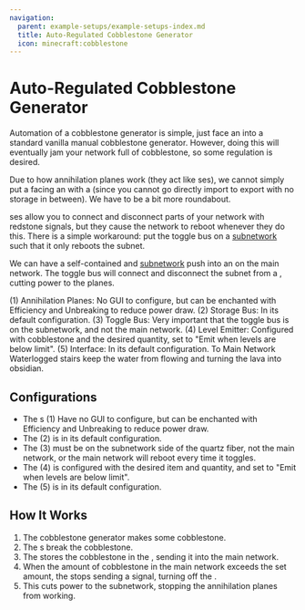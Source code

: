 ```yaml
---
navigation:
  parent: example-setups/example-setups-index.md
  title: Auto-Regulated Cobblestone Generator
  icon: minecraft:cobblestone
---
```


# Auto-Regulated Cobblestone Generator

Automation of a cobblestone generator is simple, just face an <ItemLink id="annihilation_plane" /> into a standard vanilla
manual cobblestone generator. However, doing this will eventually jam your network full of cobblestone, so some regulation
is desired.

Due to how annihilation planes work (they act like <ItemLink id="import_bus" />ses), we cannot simply put a <ItemLink id="level_emitter" />
facing an <ItemLink id="export_bus" /> with a <ItemLink id="redstone_card" /> (since you cannot go directly import to export
with no storage in between). We have to be a bit more roundabout.

<ItemLink id="toggle_bus" />ses allow you to connect and disconnect parts of your network with redstone signals, but they cause
the network to reboot whenever they do this. There is a simple workaround: put the toggle bus on a [subnetwork](../ae2-mechanics/subnetworks.md)
such that it only reboots the subnet.

We can have a self-contained <ItemLink id="annihilation_plane" /> and <ItemLink id="storage_bus" /> [subnetwork](../ae2-mechanics/subnetworks.md)
push into an <ItemLink id="interface" /> on the main network. The toggle bus will connect and disconnect the subnet from a
<ItemLink id="quartz_fiber" />, cutting power to the planes.

<GameScene zoom="6" interactive={true}>
  <ImportStructure src="../assets/assemblies/regulated_cobble_gen.snbt" />

<BoxAnnotation color="#dddddd" min="3 2 2" max="7 2.3 3">
        (1) Annihilation Planes: No GUI to configure, but can be enchanted with Efficiency and Unbreaking to reduce power draw.
  </BoxAnnotation>

  <BoxAnnotation color="#dddddd" min="2 2 2" max="2.3 3 3">
        (2) Storage Bus: In its default configuration.
  </BoxAnnotation>

  <BoxAnnotation color="#dddddd" min="2.3 2.3 2" max="2.7 2.7 2.3">
        (3) Toggle Bus: Very important that the toggle bus is on the
        subnetwork, and not the main network.
  </BoxAnnotation>

  <BoxAnnotation color="#dddddd" min="2.3 3 2.3" max="2.7 3.3 2.7">
        (4) Level Emitter: Configured with cobblestone and the desired quantity, set to "Emit when levels are below limit".
  </BoxAnnotation>

  <BoxAnnotation color="#dddddd" min="1 2 3" max="2 3 2">
        (5) Interface: In its default configuration.
  </BoxAnnotation>

<DiamondAnnotation pos="0 2.5 1.5" color="#00ff00">
        To Main Network
    </DiamondAnnotation>

<DiamondAnnotation pos="5 1.5 3.5" color="#00ff00">
        Waterlogged stairs keep the water from flowing and turning the lava into obsidian.
    </DiamondAnnotation>

  <IsometricCamera yaw="195" pitch="30" />
</GameScene>

## Configurations

* The <ItemLink id="annihilation_plane" />s (1) Have no GUI to configure, but can be enchanted with Efficiency and Unbreaking to reduce power draw.
* The <ItemLink id="storage_bus" /> (2) is in its default configuration.
* The <ItemLink id="toggle_bus" /> (3) must be on the subnetwork side of the quartz fiber, not the main network, or the main
  network will reboot every time it toggles.
* The <ItemLink id="level_emitter" /> (4) is configured with the desired item and quantity, and set to "Emit when levels are below limit".
* The <ItemLink id="interface" /> (5) is in its default configuration.

## How It Works

1. The cobblestone generator makes some cobblestone.
2. The <ItemLink id="annihilation_plane" />s break the cobblestone. 
3. The <ItemLink id="storage_bus" /> stores the cobblestone in the <ItemLink id="interface" />, sending it into the main network.
4. When the amount of cobblestone in the main network exceeds the set amount, the <ItemLink id="level_emitter" /> stops
   sending a signal, turning off the <ItemLink id="toggle_bus" />.
5. This cuts power to the subnetwork, stopping the annihilation planes from working.

